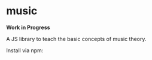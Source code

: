 # music

**Work in Progress**

A JS library to teach the basic concepts of music theory.

Install via npm:

```
```

